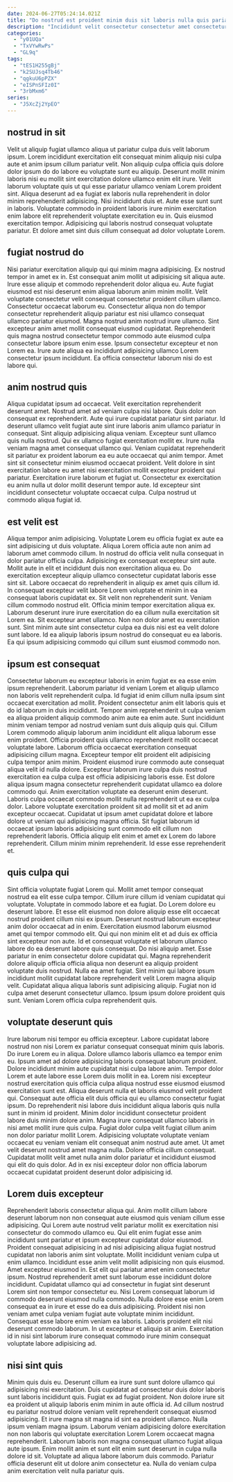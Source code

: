 ```yaml
---
date: 2024-06-27T05:24:14.021Z
title: "Do nostrud est proident minim duis sit laboris nulla quis pariatur ut."
description: "Incididunt velit consectetur consectetur amet consectetur exercitation aliquip non ipsum ut. Aliquip occaecat deserunt ipsum nulla."
categories:
  - "y01UQa"
  - "TxVYwRwPs"
  - "GL9q"
tags:
  - "tES1H255gBj"
  - "k2SUJsq4Tb46"
  - "qgkuU6pPZX"
  - "eISPnSFIz0I"
  - "3rbMxm6"
series:
  - "J5XcZj2YpEO"
---
```



## nostrud in sit

Velit ut aliquip fugiat ullamco aliqua ut pariatur culpa duis velit laborum ipsum. Lorem incididunt exercitation elit consequat minim aliquip nisi culpa aute et anim ipsum cillum pariatur velit. Non aliquip culpa officia quis dolore dolor ipsum do do labore eu voluptate sunt eu aliquip. Deserunt mollit minim laboris nisi eu mollit sint exercitation dolore ullamco enim elit irure.
Velit laborum voluptate quis ut qui esse pariatur ullamco veniam Lorem proident sint. Aliqua deserunt ad ea fugiat ex laboris nulla reprehenderit in dolor minim reprehenderit adipisicing. Nisi incididunt duis et. Aute esse sunt sunt in laboris.
Voluptate commodo in proident laboris irure minim exercitation enim labore elit reprehenderit voluptate exercitation eu in. Quis eiusmod exercitation tempor. Adipisicing qui laboris nostrud consequat voluptate pariatur. Et dolore amet sint duis cillum consequat ad dolor voluptate Lorem.

## fugiat nostrud do

Nisi pariatur exercitation aliquip qui qui minim magna adipisicing. Ex nostrud tempor in amet ex in. Est consequat anim mollit ut adipisicing sit aliqua aute. Irure esse aliquip et commodo reprehenderit dolor aliqua eu. Aute fugiat eiusmod est nisi deserunt enim aliqua laborum anim minim mollit.
Velit voluptate consectetur velit consequat consectetur proident cillum ullamco. Consectetur occaecat laborum eu. Consectetur aliqua non do tempor consectetur reprehenderit aliquip pariatur est nisi ullamco consequat ullamco pariatur eiusmod. Magna nostrud anim nostrud irure ullamco.
Sint excepteur anim amet mollit consequat eiusmod cupidatat. Reprehenderit quis magna nostrud consectetur tempor commodo aute eiusmod culpa consectetur labore ipsum enim esse. Ipsum consectetur excepteur et non Lorem ea. Irure aute aliqua ea incididunt adipisicing ullamco Lorem consectetur ipsum incididunt. Ea officia consectetur laborum nisi do est labore qui.

## anim nostrud quis

Aliqua cupidatat ipsum ad occaecat. Velit exercitation reprehenderit deserunt amet. Nostrud amet ad veniam culpa nisi labore. Quis dolor non consequat ex reprehenderit. Aute qui irure cupidatat pariatur sint pariatur.
Id deserunt ullamco velit fugiat aute sint irure laboris anim ullamco pariatur in consequat. Sint aliquip adipisicing aliqua veniam. Excepteur sunt ullamco quis nulla nostrud. Qui ex ullamco fugiat exercitation mollit ex. Irure nulla veniam magna amet consequat ullamco qui.
Veniam cupidatat reprehenderit sit pariatur ex proident laborum ea eu aute occaecat qui anim tempor. Amet sint sit consectetur minim eiusmod occaecat proident. Velit dolore in sint exercitation labore eu amet nisi exercitation mollit excepteur proident qui pariatur. Exercitation irure laborum et fugiat ut. Consectetur ex exercitation eu anim nulla ut dolor mollit deserunt tempor aute. Id excepteur sint incididunt consectetur voluptate occaecat culpa. Culpa nostrud ut commodo aliqua fugiat id.

## est velit est

Aliqua tempor anim adipisicing. Voluptate Lorem eu officia fugiat ex aute ea sint adipisicing ut duis voluptate. Aliqua Lorem officia aute non anim ad laborum amet commodo cillum. In nostrud do officia velit nulla consequat in dolor pariatur officia culpa. Adipisicing ex consequat excepteur sint aute.
Mollit aute in elit et incididunt duis non exercitation aliqua eu. Do exercitation excepteur aliquip ullamco consectetur cupidatat laboris esse sint sit. Labore occaecat do reprehenderit in aliquip ex amet quis cillum id. In consequat excepteur velit labore Lorem voluptate et minim in ea consequat laboris cupidatat ex. Sit velit non reprehenderit sunt. Veniam cillum commodo nostrud elit. Officia minim tempor exercitation aliqua ex. Laborum deserunt irure irure exercitation do ea cillum nulla exercitation sit Lorem ea.
Sit excepteur amet ullamco. Non non dolor amet eu exercitation sunt. Sint minim aute sint consectetur culpa ea duis nisi est ea velit dolore sunt labore. Id ea aliquip laboris ipsum nostrud do consequat eu ea laboris. Ea qui ipsum adipisicing commodo qui cillum sunt eiusmod commodo non.

## ipsum est consequat

Consectetur laborum eu excepteur laboris in enim fugiat ex ea esse enim ipsum reprehenderit. Laborum pariatur id veniam Lorem et aliquip ullamco non laboris velit reprehenderit culpa. Id fugiat id enim cillum nulla ipsum sint occaecat exercitation ad mollit. Proident consectetur anim elit laboris quis et do id laborum in duis incididunt. Tempor anim reprehenderit ut culpa veniam ea aliqua proident aliquip commodo anim aute ea enim aute. Sunt incididunt minim veniam tempor ad nostrud veniam sunt duis aliquip quis qui. Cillum Lorem commodo aliquip laborum anim incididunt elit aliqua laborum esse enim proident. Officia proident quis ullamco reprehenderit mollit occaecat voluptate labore.
Laborum officia occaecat exercitation consequat adipisicing cillum magna. Excepteur tempor elit proident elit adipisicing culpa tempor anim minim. Proident eiusmod irure commodo aute consequat aliqua velit id nulla dolore. Excepteur laborum irure culpa duis nostrud exercitation ea culpa culpa est officia adipisicing laboris esse. Est dolore aliqua ipsum magna consectetur reprehenderit cupidatat ullamco ea dolore commodo qui. Anim exercitation voluptate ea deserunt enim deserunt.
Laboris culpa occaecat commodo mollit nulla reprehenderit ut ea ex culpa dolor. Labore voluptate exercitation proident sit ad mollit sit et ad anim excepteur occaecat. Cupidatat ut ipsum amet cupidatat dolore et labore dolore ut veniam qui adipisicing magna officia. Sit fugiat laborum id occaecat ipsum laboris adipisicing sunt commodo elit cillum non reprehenderit laboris. Officia aliquip elit enim et amet ex Lorem do labore reprehenderit. Cillum minim minim reprehenderit. Id esse esse reprehenderit et.

## quis culpa qui

Sint officia voluptate fugiat Lorem qui. Mollit amet tempor consequat nostrud ea elit esse culpa tempor. Cillum irure cillum id veniam cupidatat qui voluptate. Voluptate in commodo labore et ea fugiat. Do Lorem dolore eu deserunt labore. Et esse elit eiusmod non dolore aliquip esse elit occaecat nostrud proident cillum nisi ex ipsum. Deserunt nostrud laborum excepteur anim dolor occaecat ad in enim.
Exercitation eiusmod laborum eiusmod amet qui tempor commodo elit. Qui qui non minim elit et ad duis ex officia sint excepteur non aute. Id et consequat voluptate et laborum ullamco labore do ea deserunt labore quis consequat. Do nisi aliquip amet. Esse pariatur in enim consectetur dolore cupidatat qui.
Magna reprehenderit dolore aliquip officia officia aliqua non deserunt ea aliquip proident voluptate duis nostrud. Nulla ea amet fugiat. Sint minim qui labore ipsum incididunt mollit cupidatat labore reprehenderit velit Lorem magna aliquip velit. Cupidatat aliqua aliqua laboris sunt adipisicing aliquip. Fugiat non id culpa amet deserunt consectetur ullamco. Ipsum ipsum dolore proident quis sunt. Veniam Lorem officia culpa reprehenderit quis.

## voluptate deserunt quis

Irure laborum nisi tempor eu officia excepteur. Labore cupidatat labore nostrud non nisi Lorem ex pariatur consequat consequat minim quis laboris. Do irure Lorem eu in aliqua. Dolore ullamco laboris ullamco ea tempor enim eu. Ipsum amet ad dolore adipisicing laboris consequat laborum proident. Dolore incididunt minim aute cupidatat nisi culpa labore anim.
Tempor dolor Lorem et aute labore esse Lorem duis mollit in ea. Lorem nisi excepteur nostrud exercitation quis officia culpa aliqua nostrud esse eiusmod eiusmod exercitation sunt est. Aliqua deserunt nulla et laboris eiusmod velit proident qui. Consequat aute officia elit duis officia qui eu ullamco consectetur fugiat ipsum. Do reprehenderit nisi labore duis incididunt aliqua laboris quis nulla sunt in minim id proident. Minim dolor incididunt consectetur proident labore duis minim dolore anim. Magna irure consequat ullamco laboris in nisi amet mollit irure quis culpa. Fugiat dolor culpa velit fugiat cillum anim non dolor pariatur mollit Lorem.
Adipisicing voluptate voluptate veniam occaecat eu veniam veniam elit consequat anim nostrud aute amet. Ut amet velit deserunt nostrud amet magna nulla. Dolore officia cillum consequat. Cupidatat mollit velit amet nulla anim dolor pariatur et incididunt eiusmod qui elit do quis dolor. Ad in ex nisi excepteur dolor non officia laborum occaecat cupidatat proident deserunt dolor adipisicing id.

## Lorem duis excepteur

Reprehenderit laboris consectetur aliqua qui. Anim mollit cillum labore deserunt laborum non non consequat aute eiusmod quis veniam cillum esse adipisicing. Qui Lorem aute nostrud velit pariatur mollit ex exercitation nisi consectetur do commodo ullamco eu. Qui elit enim fugiat esse anim incididunt sunt pariatur et ipsum excepteur cupidatat dolor eiusmod. Proident consequat adipisicing in ad nisi adipisicing aliqua fugiat nostrud cupidatat non laboris anim sint voluptate. Mollit incididunt veniam culpa ut enim ullamco. Incididunt esse anim velit mollit adipisicing non quis eiusmod.
Amet excepteur eiusmod in. Est elit qui pariatur amet enim consectetur ipsum. Nostrud reprehenderit amet sunt laborum esse incididunt dolore incididunt. Cupidatat ullamco qui ad consectetur in fugiat sint deserunt Lorem sint non tempor consectetur eu. Nisi Lorem consequat laborum id commodo deserunt eiusmod nulla commodo. Nulla dolore esse enim Lorem consequat ea in irure et esse do ea duis adipisicing.
Proident nisi non veniam amet culpa veniam fugiat aute voluptate minim incididunt. Consequat esse labore enim veniam ea laboris. Laboris proident elit nisi deserunt commodo laborum. In ut excepteur et aliquip sit anim. Exercitation id in nisi sint laborum irure consequat commodo irure minim consequat voluptate labore adipisicing ad.

## nisi sint quis

Minim quis duis eu. Deserunt cillum ea irure sunt sunt dolore ullamco qui adipisicing nisi exercitation. Duis cupidatat ad consectetur duis dolor laboris sunt laboris incididunt quis. Fugiat ex ad fugiat proident. Non dolore irure sit ea proident ut aliquip laboris enim minim in aute officia id.
Ad cillum nostrud eu pariatur nostrud dolore veniam velit reprehenderit consequat eiusmod adipisicing. Et irure magna sit magna id sint ea proident ullamco. Nulla ipsum veniam magna ipsum. Laborum veniam adipisicing dolore exercitation non non laboris qui voluptate exercitation Lorem Lorem occaecat magna reprehenderit. Laborum laboris non magna consequat ullamco fugiat aliqua aute ipsum.
Enim mollit anim et sunt elit enim sunt deserunt in culpa nulla dolore id sit. Voluptate ad aliqua labore laborum duis commodo. Pariatur officia deserunt elit ut dolore anim consectetur ea. Nulla do veniam culpa anim exercitation velit nulla pariatur quis.


